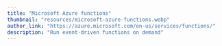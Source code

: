 ```yaml
---
title: "Microsoft Azure functions"
thumbnail: "resources/microsoft-azure-functions.webp"
author_link: "https://azure.microsoft.com/en-us/services/functions/"
description: "Run event-driven functions on demand"
---
```

